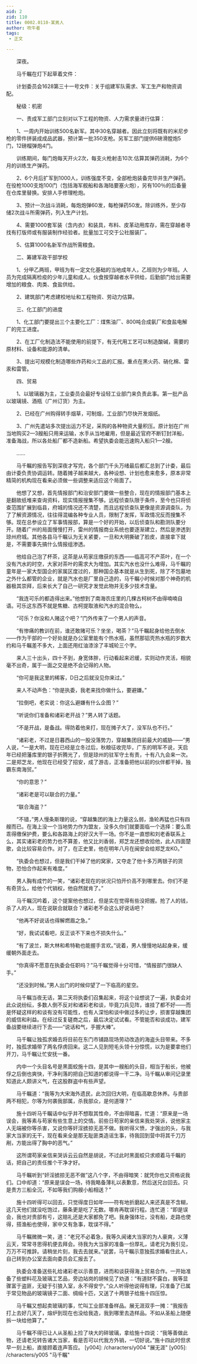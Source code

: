 ```yaml
---
aid: 2
zid: 110
title: 0002.0110-某男人
author: 吹牛者
tags: 
 - 正文

---
```




　　深夜。

　　马千瞩在灯下起草着文件：

　　计划委员会1628第三十一号文件：关于组建军队需求、军工生产和物资调配。

　　秘级：机密

　　一、责成军工部门立刻对以下工程的物资、人力需求量进行估算：

　　1、一周内开始训练500名新军。其中30名穿越者。因此立刻将既有的米尼步枪的零件拼装成成品武器，预计第一批350支枪。另军工部门提供6磅滑膛炮5门，12磅榴弹炮4门。

　　训练期间，每门炮每天开火2次，每支火枪射击10次.估算其弹药消耗，为6个月的训练生产弹药。

　　2、6个月后扩军到1000人，训练强度不变，全部枪炮装备完毕并生产弹药。在役枪1000支炮100门（包括海军舰船和各海陆要塞火炮），另有100％的后备量在仓库里替换。安排人手修理枪炮。

　　3、预计一次战斗消耗，每炮炮弹60发，每枪弹药50发。除训练外，至少存储2次战斗所需弹药，列入生产计划。

　　4、需要1000套军装（含内衣）和装具，布料、皮革动用库存，需在穿越者寻找有打版师或有服装制作经验者。批量加工可交于公社服装厂。

　　5、估算1000名新军作战所需粮食。

　　二、筹建军政干部学校

　　1、分甲乙两班，甲班为有一定文化基础的当地成年人，乙班则为少年班。人员为完成隔离检疫的少年儿童和成人。伙食按穿越者水平供给，后勤部门给出需要增加的粮食、肉类、食盐供给。

　　2、建筑部门考虑建校地址和工程物资、劳动力估算。

　　三、化工部门的进度

　　1、化工部门要提出三个主要化工厂：煤焦油厂、800吨合成氨厂和食盐电解厂的完工进度。

　　2、在工厂化制造法不能使用的前提下，有无代用工艺可以制造酸碱，需要的原材料、设备和能源的清单。

　　3、提出可规模化制造哪些炸药和火工品的汇报。重点在黑火药、硝化棉、雷汞和雷管。

　　四、贸易

　　1、以玻璃器为主，工业委员会最好专设轻工业部门来负责此事。第一批产品以玻璃镜、酒瓶（广州订货）为主。

　　2、已经在广州购得转手烟草，可制烟，工业部门尽快开发烟纸。

　　3、广州先遣站多次提出运力不足，采购的各种物资大量积压。原计划在广州当地购买2—3艘船只用来运输，水手从当地雇用，但是最近官府不断钉封洋船，准备海战，所以各处船厂都不造新船。希望执委会能迅速购入船只1—2艘。

　　……

　　马千瞩的报告写到深夜才写完，各个部门千头万绪最后都汇总到了计委，最后由计委负责协调运转。随着摊子越来越大，各种设想、计划也愈来愈多，原本非常精简的机构现在看来必须做一些调整来适应这个局面了。

　　他想了又想，首先情报部门和治安部门要做一些整合，现在的情报部门基本上是翻故纸堆来查询资料，现实情报搜集不够。远程侦查队限于条件，至今也只将侦查范围扩展到临县，府城的情况还不清楚，而且远程侦查队更像是资源调查队，为了了解资源情况，往往得混编各种专业人员，限制了发挥，军政情况反而搜集不够。现在总参设立了军事情报部，算是一个好的开始，以后侦查队和勘测队要分开。随着广州的局面慢慢打开，雷州的情报商业系统也要逐渐建立，然后是渗透到琼州府城。其他各县马千瞩认为无关紧要，一旦和大明撕破了脸皮，直接拿下就是，不需要事先搞什么情报组渗透。

　　他给自己泡了杯茶，这茶是从苟家庄缴获的东西——临高可不产茶叶，在一个没有汽水的时空，大家对茶叶的需求大为增加。其实汽水也没什么难得，马千瞩的童年是一家大型国企的家属区度过的，那种国企基本就是从生到死，除了不包墓地之外什么都管的企业，就是汽水也是厂里自己造的，马千瞩小时候对那个神奇的机器极其崇拜，后来长大了自己一研究才发觉此物并无多少技术含量。

　　“我连可乐的都造得出来。”他想到了南海农庄里的几棵古柯树不由得喃喃自语。可乐这东西不就是焦糖、古柯提取液和汽水的混合物么，

　　“可乐？你没和人赌这个吧？”门外传来了一个男人的声音。

　　“有惨痛的教训在前，谁还敢赌可乐？坐坐，喝茶？”马千瞩起身给他去倒水——作为干部的一个好处就是办公室里能有个热水瓶，虽然那铝壳热水瓶的岁数大约和马千瞩差不多大，上面还用红油漆涂了丰城轮三个字。

　　来人三十出头，四十不到，身宽体胖，行动看起来迟缓，实则动作灵活，相貌毫不出奇，属于一面之交是绝不会记得的人物。

　　“你可是我这里的稀客，D日之后就没见你来过。”

　　来人不动声色：“你是执委，我老来找你做什么，要避嫌。”

　　“拉倒吧，老实说：你这么避嫌有什么企图？”

　　“听说你们准备和诸彩老开战？”男人转了话题。

　　“不是开战，是备战。得防着他来打，现在摊子大了，没军队也不行。”

　　“诸彩老，不过是日暮西山的一股没落势力，穿越集团目前最大的威胁——”男人说，“一是大明，现在已经是立冬过后，秋粮征收完毕，广东的明军不说，天启年已经把藩库里的银子折腾光了，但是琼州的驻军守土有责，十有八九会来一次。二是郑芝龙，他现在已经受了招安，成了游击，正准备把他以前的伙伴都干掉，独霸东南海贸。”

　　“你的意思？”

　　“诸彩老是可以联合的力量。”

　　“联合海盗？”

　　“不错，”男人慢条斯理的说，“穿越集团的海上力量这么弱，渔轮再猛也只有四艘而已。在海上没一个当地势力作为盟友，没多久你们就要面临一个选择：要么乖乖得缴保护费，要么和各路海上的好汉大干一场。你不是一直想和刘老香联系上么，其实诸彩老的势力也不算差，他又比刘香弱，郑芝龙还想收拾他，此人四面楚歌，会比较容易合作。对了，在正史里，他在明年八月在闽安会给郑芝龙KO。”

　　“执委会也想过，但是我们干掉了他的窝家，又夺走了他十多万两银子的货物，恐怕合作起来有难度。”

　　男人胸有成竹的一笑，“诸彩老现在的状况只怕开价高不到哪里去。你们不是有奇货么，给他个代销权，他自然就肯了。”

　　马千瞩沉吟着，这个提案他也想过，但是实在觉得有些没把握。抢了人的钱，杀了人的人，现在说联合就联合？诸彩老不会这么好说话吧？

　　“他再不好说话也得解燃眉之急。”

　　“好，我试试看吧，反正谈不下来也不损失什么。”

　　“有了波兰，斯大林和希特勒也能握手言欢。”说着，男人慢慢地站起身来，缓缓朝外面走去。

　　“你真得不愿意在执委会任职吗？”马千瞩觉得十分可惜，“情报部门很缺人手。”

　　“还没到时候。”男人出门的时候仰望了一下临高的星空。

　　马千瞩当夜无话，第二天将执委们召集起来，将这个设想说了一遍，执委会对此众说纷纭，多数人倒不反对和诸彩老和谈，毕竟刀兵见阵，谁挂了都不好——而是怀疑这样的和谈有没有可能性，也有人深怕和谈中做过多的让步，损害穿越集团的威信和利益。在经过反复磋商之后，最后决定试试看。不管能否和谈成功，建军备战要继续进行下去——“说话和气，手握大棒”。

　　马千瞩让独孤求婚去将目前在东门市铺路现场劳动改造的海盗头目带来。不多时，独孤求婚带了两名俘虏回来。这二人见到短毛头领十分惊慌，以为是要拿他们开刀，马千瞩让忙安抚一番。

　　内中一个头目名号是黑面蛟施十四，是其中一艘船的头目，相当于船长，他被俘之后倒也爽快，干净利落的把自己知道的都说得一干二净。马千瞩从审问记录里知道此人颇讲义气，在这股群盗中有些声望。

　　马千瞩道：“我等为大宋海外遗民，此次回归大明，在临高歇息休养。与贵部两不相犯，尔等为何袭我部属，杀我部众，是何道理？”

　　施十四听马千瞩话中似乎并不想取其性命，不由得暗喜，忙道：“原来是一场误会，我等素与苟家有些生意上的交情。前些日苟家的亲信来我处哭诉，说他家主人无端被你等杀害，又说你等奸淫掳掠无恶不做。我听得义愤，才强出的头，与我家大当家的无干，现在看来全是那无耻匪类造谣生事，待我回到营中将其千刀万剐，方能出得了胸中的恶气。”

　　这所谓苟家亲信来哭诉云云自然是胡说，不过此时黑面蛟只求顺着马千瞩的话，把自己的责任推个干净才好。

　　马千瞩听到“奸淫掳掠无恶不做”这八个字，不由得暗笑：就凭你也又资格说我们。口中却道：“原来是误会一场，待我略备薄礼以表歉意，然后送兄台回去。只是贵方三船全沉，不如等我们购艘小船相送？”

　　施十四听得可以回去，只觉得度日如年——符有地折磨起人来还真是不含糊，这几天他们就没吃饱过，藤条更是吃了无数。哪肯再耽误行程。连忙道：“即是误会，我也对贵部有亏，这赔礼还是大家都免了吧。我身强体壮，没有船，走路也使得，搭渔船也使得，家中又有急事，耽误不得。”

　　马千瞩微微一笑，道：“老兄不必着急，我等久闻诸大当家的为人豪爽，义薄云天，常常寻思得机便去拜会。待我为大当家的准备一份厚礼，请老兄为我引见，万万不可推辞。请稍坐片刻，我去去就来。”说罢，马千瞩示意独孤求婚看住此人，自己转到办公室去面向委员会汇报去了。

　　执委会准备送些礼给诸彩老以示善意，进而和谈获得海上贸易合作。一开始准备了些塑料花及玻璃工艺品，旁边站岗的胡候见了劝道：“有道财不露白，我等显骤富于盗匪，无疑于引狼入室，永不得安宁。”众人听得他说得有理，只准备了已属于常见物品的玻璃镜子二面、绸缎十匹，又送了十两银子给施十四压惊。

　　马千瞩又想起卖玻璃的事，忙叫工业部准备样品。展无涯双手一摊：“我报告打上去好几天了，熔炉到现在也没给我造，我到哪里去造样品。不如从圣船上随便拆一块给他算了。”

　　马千瞩不得已让人从圣船上捡了块大的碎玻璃，拿给施十四说：“我等善做此物，还请老兄转告诸大当家，看是否可以代我方外销，一切好说。”施十四此时但求早一刻上船，直接顾着连声答应。
[y004]: /characters/y004 "展无涯"
[y005]: /characters/y005 "马千瞩"


